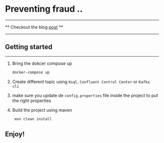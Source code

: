 # Preventing fraud ..

***
** Checkout the blog [post](https://www.ybentaleb.me/blog/fraud-detection-keycloak-kafka) **
***

## Getting started

***

1. Bring the dokcer compose up
    ```sh
    docker-compose up 
    ```

2. Create different topic using `Ksql`, `Confluent Control Center` or `Kafka  cli`


3. make sure you update de `config.properties` file inside the project to put the right properties


4. Build the project using maven
   ```sh
    mvn clean install
   ```

## Enjoy!



